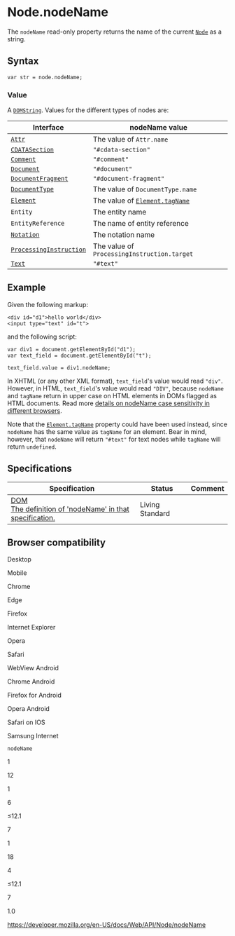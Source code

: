 # Node.nodeName

The `nodeName` read-only property returns the name of the current [`Node`](../node) as a string.

## Syntax

    var str = node.nodeName;

### Value

A [`DOMString`](../domstring). Values for the different types of nodes are:

<table><thead><tr class="header"><th>Interface</th><th>nodeName value</th></tr></thead><tbody><tr class="odd"><td><a href="../attr"><code>Attr</code></a></td><td>The value of <span class="page-not-created"><code>Attr.name</code></span></td></tr><tr class="even"><td><a href="../cdatasection"><code>CDATASection</code></a></td><td><code>"#cdata-section"</code></td></tr><tr class="odd"><td><a href="../comment"><code>Comment</code></a></td><td><code>"#comment"</code></td></tr><tr class="even"><td><a href="../document"><code>Document</code></a></td><td><code>"#document"</code></td></tr><tr class="odd"><td><a href="../documentfragment"><code>DocumentFragment</code></a></td><td><code>"#document-fragment"</code></td></tr><tr class="even"><td><a href="../documenttype"><code>DocumentType</code></a></td><td>The value of <span class="page-not-created"><code>DocumentType.name</code></span></td></tr><tr class="odd"><td><a href="../element"><code>Element</code></a></td><td>The value of <a href="../element/tagname"><code>Element.tagName</code></a></td></tr><tr class="even"><td><span class="page-not-created"><code>Entity</code></span></td><td>The entity name</td></tr><tr class="odd"><td><span class="page-not-created"><code>EntityReference</code></span></td><td>The name of entity reference</td></tr><tr class="even"><td><a href="../notation"><code>Notation</code></a></td><td>The notation name</td></tr><tr class="odd"><td><a href="../processinginstruction"><code>ProcessingInstruction</code></a></td><td>The value of <span class="page-not-created"><code>ProcessingInstruction.target</code></span></td></tr><tr class="even"><td><a href="../text"><code>Text</code></a></td><td><code>"#text"</code></td></tr></tbody></table>

## Example

Given the following markup:

    <div id="d1">hello world</div>
    <input type="text" id="t">

and the following script:

    var div1 = document.getElementById("d1");
    var text_field = document.getElementById("t");

    text_field.value = div1.nodeName;

In XHTML (or any other XML format), `text_field`'s value would read `"div"`. However, in HTML, `text_field`'s value would read `"DIV"`, because `nodeName` and `tagName` return in upper case on HTML elements in DOMs flagged as HTML documents. Read more [details on nodeName case sensitivity in different browsers](http://ejohn.org/blog/nodename-case-sensitivity/).

Note that the [`Element.tagName`](../element/tagname) property could have been used instead, since `nodeName` has the same value as `tagName` for an element. Bear in mind, however, that `nodeName` will return `"#text"` for text nodes while `tagName` will return `undefined`.

## Specifications

<table><thead><tr class="header"><th>Specification</th><th>Status</th><th>Comment</th></tr></thead><tbody><tr class="odd"><td><a href="https://dom.spec.whatwg.org/#dom-node-nodename">DOM<br />
<span class="small">The definition of 'nodeName' in that specification.</span></a></td><td><span class="spec-living">Living Standard</span></td><td></td></tr></tbody></table>

## Browser compatibility

Desktop

Mobile

Chrome

Edge

Firefox

Internet Explorer

Opera

Safari

WebView Android

Chrome Android

Firefox for Android

Opera Android

Safari on IOS

Samsung Internet

`nodeName`

1

12

1

6

≤12.1

7

1

18

4

≤12.1

7

1.0

<a href="https://developer.mozilla.org/en-US/docs/Web/API/Node/nodeName" class="_attribution-link">https://developer.mozilla.org/en-US/docs/Web/API/Node/nodeName</a>
